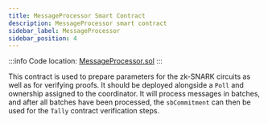 ```yaml
---
title: MessageProcessor Smart Contract
description: MessageProcessor smart contract
sidebar_label: MessageProcessor
sidebar_position: 4
---
```


:::info
Code location: [MessageProcessor.sol](https://github.com/privacy-scaling-explorations/maci/blob/dev/contracts/contracts/MessageProcessor.sol)
:::

This contract is used to prepare parameters for the zk-SNARK circuits as well as for verifying proofs. It should be deployed alongside a `Poll` and ownership assigned to the coordinator.
It will process messages in batches, and after all batches have been processed, the `sbCommitment` can then be used for the `Tally` contract verification steps.
